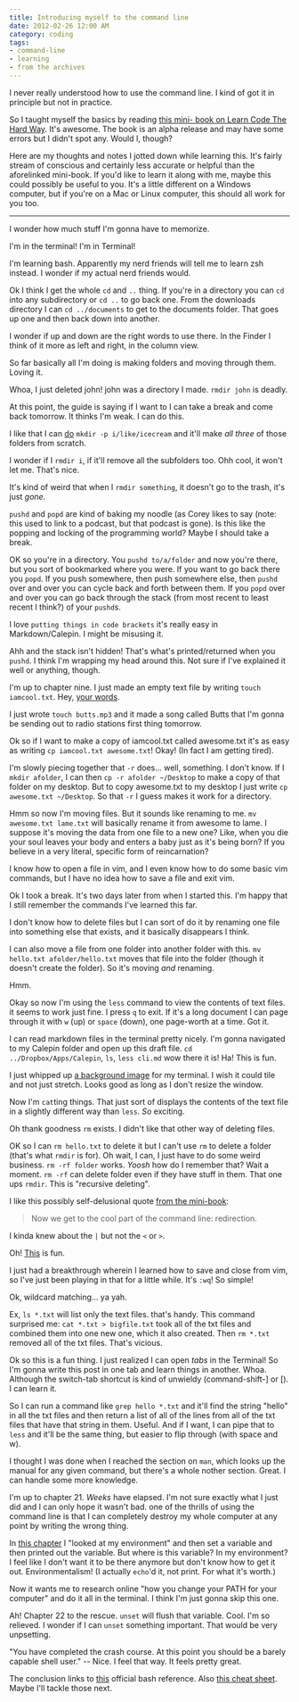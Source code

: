 ```yaml
---
title: Introducing myself to the command line
date: 2012-02-26 12:00 AM
category: coding
tags:
- command-line
- learning
- from the archives
---
```


I never really understood how to use the command line. I kind of got it in principle but not in practice.

So I taught myself the basics by reading [this mini- book on Learn Code The Hard Way](http://cli.learncodethehardway.org/). It's awesome. The book is an alpha release and may have some errors but I didn't spot any. Would I, though?

Here are my thoughts and notes I jotted down while learning this. It's fairly stream of conscious and certainly less accurate or helpful than the aforelinked mini-book. If you'd like to learn it along with me, maybe this could possibly be useful to you. It's a little different on a Windows computer, but if you're on a Mac or Linux computer, this should all work for you too.

* * *

I wonder how much stuff I'm gonna have to memorize.

I'm in the terminal! I'm in Terminal!

I'm learning bash. Apparently my nerd friends will tell me to learn zsh instead. I wonder if my actual nerd friends would.

Ok I think I get the whole `cd` and `..` thing. If you're in a directory you can `cd` into any subdirectory or `cd ..` to go back one. From the downloads directory I can `cd ../documents` to get to the documents folder. That goes up one and then back down into another.

I wonder if up and down are the right words to use there. In the Finder I think of it more as left and right, in the column view.

So far basically all I'm doing is making folders and moving through them. Loving it.

Whoa, I just deleted john! john was a directory I made. `rmdir john` is deadly.

At this point, the guide is saying if I want to I can take a break and come back tomorrow. It thinks I'm weak. I can do this.

I like that I can [do](http://cli.learncodethehardway.org/book/cli-crash-coursech8.html) `mkdir -p i/like/icecream` and it'll make *all three* of those folders from scratch.

I wonder if I `rmdir i`, if it'll remove all the subfolders too. Ohh cool, it won't let me. That's nice.

It's kind of weird that when I `rmdir something`, it doesn't go to the trash, it's just *gone*.

`pushd` and `popd` are kind of baking my noodle (as Corey likes to say (note: this used to link to a podcast, but that podcast is gone). Is this like the popping and locking of the programming world? Maybe I should take a break.

OK so you're in a directory. You `pushd to/a/folder` and now you're there, but you sort of bookmarked where you were. If you want to go back there you `popd`. If you push somewhere, then push somewhere else, then `pushd` over and over you can cycle back and forth between them. If you `popd` over and over you can go back through the stack (from most recent to least recent I think?) of your `pushd`s.

I love `putting things in code brackets` it's really easy in Markdown/Calepin. I might be misusing it.

Ahh and the stack isn't hidden! That's what's printed/returned when you `pushd`. I think I'm wrapping my head around this. Not sure if I've explained it well or anything, though.

I'm up to chapter nine. I just made an empty text file by writing `touch iamcool.txt`. Hey, [your words](http://cli.learncodethehardway.org/book/cli-crash-coursech9.html#x15-460009).

I just wrote `touch butts.mp3` and it made a song called Butts that I'm gonna be sending out to radio stations first thing tomorrow.

Ok so if I want to make a copy of iamcool.txt called awesome.txt it's as easy as writing `cp iamcool.txt awesome.txt`! Okay! (In fact I am getting tired).

I'm slowly piecing together that `-r` does... well, something. I don't know. If I `mkdir afolder`, I can then `cp -r afolder ~/Desktop` to make a copy of that folder on my desktop. But to copy awesome.txt to my desktop I just write `cp awesome.txt ~/Desktop`. So that `-r` I guess makes it work for a directory.

Hmm so now I'm moving files. But it sounds like renaming to me. `mv awesome.txt lame.txt` will basically rename it from awesome to lame. I suppose it's moving the data from one file to a new one? Like, when you die your soul leaves your body and enters a baby just as it's being born? If you believe in a very literal, specific form of reincarnation?

I know how to open a file in vim, and I even know how to do some basic vim commands, but I have no idea how to save a file and exit vim.

Ok I took a break. It's two days later from when I started this. I'm happy that I still remember the commands I've learned this far.

I don't know how to delete files but I can sort of do it by renaming one file into something else that exists, and it basically disappears I think.

I can also move a file from one folder into another folder with this. `mv hello.txt afolder/hello.txt` moves that file into the folder (though it doesn't create the folder). So it's moving *and* renaming.

Hmm.

Okay so now I'm using the `less` command to view the contents of text files. it seems to work just fine. I press `q` to exit. If it's a long document I can page through it with `w` (up) or `space` (down), one page-worth at a time. Got it.

I can read markdown files in the terminal pretty nicely. I'm gonna navigated to my Calepin folder and open up this draft file. `cd ../Dropbox/Apps/Calepin`, `ls`, `less cli.md` wow there it is! Ha! This is fun.

I just whipped up [a background image](http://cl.ly/2q1b430A3t1a1q1y0U1V) for my terminal. I wish it could tile and not just stretch. Looks good as long as I don't resize the window.

Now I'm `cat`ting things. That just sort of displays the contents of the text file in a slightly different way than `less`. *So* exciting.

Oh thank goodness `rm` exists. I didn't like that other way of deleting files.

OK so I can `rm hello.txt` to delete it but I can't use `rm` to delete a folder (that's what `rmdir` is for). Oh wait, I can, I just have to do some weird business. `rm -rf folder` works. *Yoosh* how do I remember that? Wait a moment. `rm -rf` can delete folder even if they have stuff in them. That one ups `rmdir`. This is "recursive deleting".

I like this possibly self-delusional quote [from the mini-book](http://cli.learncodethehardway.org/book/cli-crash-coursech15.html):

> Now we get to the cool part of the command line: redirection.

I kinda knew about the `|` but not the `<` or `>`.

Oh! [This](http://www.secretgeometry.com/apps/cathode/) is fun.

I just had a breakthrough wherein I learned how to save and close from vim, so I've just been playing in that for a little while. It's `:wq`! So simple!

Ok, wildcard matching... ya yah.

Ex, `ls *.txt` will list only the text files. that's handy. This command surprised me: `cat *.txt > bigfile.txt` took all of the txt files and combined them into one new one, which it also created. Then `rm *.txt` removed all of the txt files. That's vicious.

Ok so this is a fun thing. I just realized I can open *tabs* in the Terminal! So I'm gonna write this post in one tab and learn things in another. Whoa. Although the switch-tab shortcut is kind of unwieldy (command-shift-] or [). I can learn it.

So I can run a command like `grep hello *.txt` and it'll find the string "hello" in all the txt files and then return a list of all of the lines from all of the txt files that have that string in them. Useful. And if I want, I can pipe that to `less` and it'll be the same thing, but easier to flip through (with space and w).

I thought I was done when I reached the section on `man`, which looks up the manual for any given command, but there's a whole nother section. Great. I can handle some more knowledge.

I'm up to chapter 21. *Weeks* have elapsed. I'm not sure exactly what I just did and I can only hope it wasn't bad. one of the thrills of using the command line is that I can completely destroy my whole computer at any point by writing the wrong thing.

In [this chapter](http://cli.learncodethehardway.org/book/cli-crash-coursech21.html#x30-9700021) I "looked at my environment" and then set a variable and then printed out the variable. But where is this variable? In my environment? I feel like I don't want it to be there anymore but don't know how to get it out. Environmentalism! (I actually `echo`'d it, not print. For what it's worth.)

Now it wants me to research online "how you change your PATH for your computer" and do it all in the terminal. I think I'm just gonna skip this one.

Ah! Chapter 22 to the rescue. `unset` will flush that variable. Cool. I'm so relieved. I wonder if I can `unset` something important. That would be very unpsetting.

"You have completed the crash course. At this point you should be a barely capable shell user." -- Nice. I feel that way. It feels pretty great.

The conclusion links to [this](http://www.gnu.org/software/bash/manual/bashref.html) official bash reference. Also [this cheat sheet](http://cli.learncodethehardway.org/bash_cheat_sheet.pdf). Maybe I'll tackle those next.
